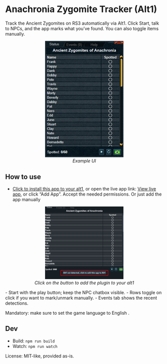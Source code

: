 # Anachronia Zygomite Tracker (Alt1)

Track the Ancient Zygomites on RS3 automatically via Alt1. Click Start, talk to NPCs, and the app marks what you’ve found. You can also toggle items manually.

<p align="center">
  <img src="example.png" alt="Example" width="250" />
  <br/>
  <em>Example UI</em>
  </p>

## How to use
- [Click to install this app to your alt1](alt1://addapp/https://wyvern800.github.io/AncientZygomitesTracker/appconfig.json), or open the live app link: [View live app](https://wyvern800.github.io/AncientZygomitesTracker/),  or click “Add App”. Accept the needed permissions. Or just add the app manually
<p align="center">
<img src="example2.png" alt="Example" width="250" />
   <br/>
   <em>Click on the button to add the plugin to your alt1</em>
</p>
- Start with the play button; keep the NPC chatbox visible.
- Rows toggle on click if you want to mark/unmark manually.
- Events tab shows the recent detections.


Mandatory: make sure to set the game language to English .

## Dev
- Build: `npm run build`
- Watch: `npm run watch`

License: MIT-like, provided as-is.
